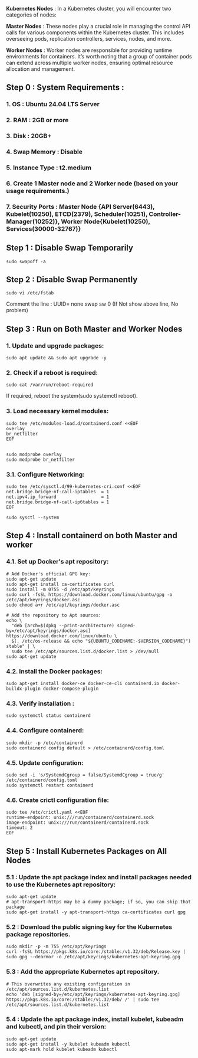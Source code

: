 **Kubernetes Nodes** :
In a Kubernetes cluster, you will encounter two categories of nodes:

**Master Nodes** : These nodes play a crucial role in managing the control API calls for various components within the Kubernetes cluster. This includes overseeing pods, replication controllers, services, nodes, and more.

**Worker Nodes** : Worker nodes are responsible for providing runtime environments for containers. It’s worth noting that a group of container pods can extend across multiple worker nodes, ensuring optimal resource allocation and management.

## Step 0 : System Requirements :

### 1. OS : Ubuntu 24.04 LTS Server

### 2. RAM : 2GB or more

### 3. Disk : 20GB+

### 4. Swap Memory : Disable

### 5. Instance Type : t2.medium

### 6. Create 1 Master node and 2 Worker node (based on your usage requirements.)

### 7. Security Ports : Master Node {API Server(6443), Kubelet(10250), ETCD(2379), Scheduler(10251), Controller-Manager(10252)}, Worker Node{Kubelet(10250), Services(30000-32767)}

## Step 1 : Disable Swap Temporarily

```
sudo swapoff -a
```

## Step 2 : Disable Swap Permanently

```
sudo vi /etc/fstab
```

Comment the line : UUID=<some-uuid> none swap sw 0
(If Not show above line, No problem)

## Step 3 : Run on Both Master and Worker Nodes

### 1. Update and upgrade packages:

```
sudo apt update && sudo apt upgrade -y
```

### 2. Check if a reboot is required:

```
sudo cat /var/run/reboot-required
```

If required, reboot the system(sudo systemctl reboot).

### 3. Load necessary kernel modules:

```
sudo tee /etc/modules-load.d/containerd.conf <<EOF
overlay
br_netfilter
EOF


sudo modprobe overlay
sudo modprobe br_netfilter
```

### 3.1. Configure Networking:

```
sudo tee /etc/sysctl.d/99-kubernetes-cri.conf <<EOF
net.bridge.bridge-nf-call-iptables  = 1
net.ipv4.ip_forward                 = 1
net.bridge.bridge-nf-call-ip6tables = 1
EOF

sudo sysctl --system
```

## Step 4 : Install containerd on both Master and worker

### 4.1. Set up Docker's apt repository:

```
# Add Docker's official GPG key:
sudo apt-get update
sudo apt-get install ca-certificates curl
sudo install -m 0755 -d /etc/apt/keyrings
sudo curl -fsSL https://download.docker.com/linux/ubuntu/gpg -o /etc/apt/keyrings/docker.asc
sudo chmod a+r /etc/apt/keyrings/docker.asc

# Add the repository to Apt sources:
echo \
  "deb [arch=$(dpkg --print-architecture) signed-by=/etc/apt/keyrings/docker.asc] https://download.docker.com/linux/ubuntu \
  $(. /etc/os-release && echo "${UBUNTU_CODENAME:-$VERSION_CODENAME}") stable" | \
  sudo tee /etc/apt/sources.list.d/docker.list > /dev/null
sudo apt-get update
```

### 4.2. Install the Docker packages:

```
sudo apt-get install docker-ce docker-ce-cli containerd.io docker-buildx-plugin docker-compose-plugin
```

### 4.3. Verify installation :

```
sudo systemctl status containerd
```

### 4.4. Configure containerd:

```
sudo mkdir -p /etc/containerd
sudo containerd config default > /etc/containerd/config.toml
```

### 4.5. Update configuration:

```
sudo sed -i 's/SystemdCgroup = false/SystemdCgroup = true/g' /etc/containerd/config.toml
sudo systemctl restart containerd
```

### 4.6. Create crictl configuration file:

```
sudo tee /etc/crictl.yaml <<EOF
runtime-endpoint: unix:///run/containerd/containerd.sock
image-endpoint: unix:///run/containerd/containerd.sock
timeout: 2
EOF
```

## Step 5 : Install Kubernetes Packages on All Nodes

### 5.1 : Update the apt package index and install packages needed to use the Kubernetes apt repository:

```
sudo apt-get update
# apt-transport-https may be a dummy package; if so, you can skip that package
sudo apt-get install -y apt-transport-https ca-certificates curl gpg
```

### 5.2 : Download the public signing key for the Kubernetes package repositories.

```
sudo mkdir -p -m 755 /etc/apt/keyrings
curl -fsSL https://pkgs.k8s.io/core:/stable:/v1.32/deb/Release.key | sudo gpg --dearmor -o /etc/apt/keyrings/kubernetes-apt-keyring.gpg
```

### 5.3 : Add the appropriate Kubernetes apt repository. 

```
# This overwrites any existing configuration in /etc/apt/sources.list.d/kubernetes.list
echo 'deb [signed-by=/etc/apt/keyrings/kubernetes-apt-keyring.gpg] https://pkgs.k8s.io/core:/stable:/v1.32/deb/ /' | sudo tee /etc/apt/sources.list.d/kubernetes.list
```

### 5.4 : Update the apt package index, install kubelet, kubeadm and kubectl, and pin their version:
```
sudo apt-get update
sudo apt-get install -y kubelet kubeadm kubectl
sudo apt-mark hold kubelet kubeadm kubectl
```

